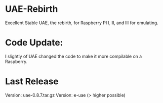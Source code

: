  
# UAE-Rebirth
Excellent Stable UAE, the rebirth, for Raspberry PI I, II, and III for emulating. 

# Code Update:
I slightly of UAE changed the code to make it more compilable on a Raspberry.

# Last Release
Version: uae-0.8.7.tar.gz
Version: e-uae (> higher possible)






